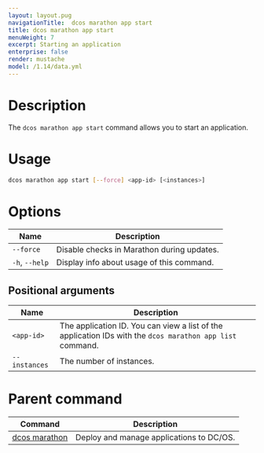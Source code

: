 ```yaml
---
layout: layout.pug
navigationTitle:  dcos marathon app start
title: dcos marathon app start
menuWeight: 7
excerpt: Starting an application
enterprise: false
render: mustache
model: /1.14/data.yml
---
```



# Description

The `dcos marathon app start` command allows you to start an application.

# Usage

```bash
dcos marathon app start [--force] <app-id> [<instances>]
```

# Options

| Name |  Description |
|---------|-------------|
| `--force`   |  Disable checks in Marathon during updates. |
| `-h`, `--help` | Display info about usage of this command. |


## Positional arguments

| Name |  Description |
|---------|-------------|
| `<app-id>`   |   The application ID.  You can view a list of the application IDs with the `dcos marathon app list` command.  |
| `--instances`   |  The number of instances. |


# Parent command

| Command | Description |
|---------|-------------|
| [dcos marathon](/1.14/cli/command-reference/dcos-marathon/) | Deploy and manage applications to DC/OS. |


